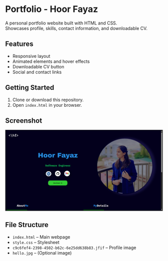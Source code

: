 # Portfolio - Hoor Fayaz

A personal portfolio website built with HTML and CSS.  
Showcases profile, skills, contact information, and downloadable CV.

## Features

- Responsive layout
- Animated elements and hover effects
- Downloadable CV button
- Social and contact links

## Getting Started

1. Clone or download this repository.
2. Open `index.html` in your browser.

## Screenshot

![UI Screenshot](image.png)  


## File Structure

- `index.html` – Main webpage
- `style.css` – Stylesheet
- `c9c6fef4-2398-4502-b62c-6e25dd638b83.jfif` – Profile image
- `hello.jpg` – (Optional image)